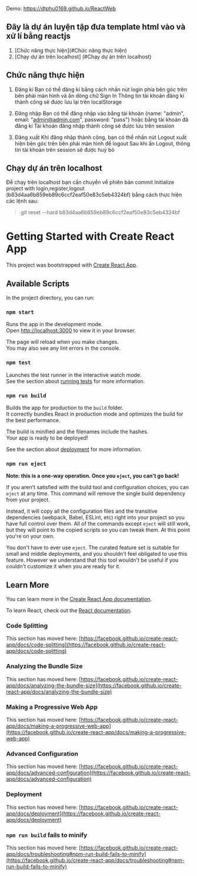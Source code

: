 Demo: https://dtphu0169.github.io/ReactWeb

## Đây là dự án luyện tập đưa template html vào và xử lí bằng reactjs
1. [Chức năng thực hiện](#Chức năng thực hiện)
2. [Chạy dự án trên localhost] (#Chạy dự án trên localhost)


## Chức năng thực hiện
1. Đăng kí
Bạn có thể đăng kí bằng cách nhấn nút login phía bên góc trên bên phải màn hình và ấn dòng chữ Sign In
Thông tin tài khoản đăng kí thành công sẽ được lưu lại trên localStorage

2. Đăng nhập
Bạn có thể đăng nhập vào bằng tài khoản {name: "admin", email: "admin@admin.com", password: "pass"}
hoặc bằng tài khoản đã đăng kí
Tài khoản đăng nhập thành công sẽ được lưu trên session

3. Đăng xuất
Khi đăng nhập thành công, bạn có thể nhấn nút Logout xuất hiện bên góc trên bên phải màn hình để logout
Sau khi ấn Logout, thông tin tài khoản trên session sẽ được huỷ bỏ

## Chạy dự án trên localhost

Để chạy trên localhost bạn cần chuyển về phiên bản commit Initialize project with login,register,logout (b83d4aa6b859eb89c6ccf2eaf50e83c5eb4324bf) bằng cách thực hiện các lệnh sau:
> git reset --hard b83d4aa6b859eb89c6ccf2eaf50e83c5eb4324bf


# Getting Started with Create React App

This project was bootstrapped with [Create React App](https://github.com/facebook/create-react-app).

## Available Scripts

In the project directory, you can run:

### `npm start`

Runs the app in the development mode.\
Open [http://localhost:3000](http://localhost:3000) to view it in your browser.

The page will reload when you make changes.\
You may also see any lint errors in the console.

### `npm test`

Launches the test runner in the interactive watch mode.\
See the section about [running tests](https://facebook.github.io/create-react-app/docs/running-tests) for more information.

### `npm run build`

Builds the app for production to the `build` folder.\
It correctly bundles React in production mode and optimizes the build for the best performance.

The build is minified and the filenames include the hashes.\
Your app is ready to be deployed!

See the section about [deployment](https://facebook.github.io/create-react-app/docs/deployment) for more information.

### `npm run eject`

**Note: this is a one-way operation. Once you `eject`, you can't go back!**

If you aren't satisfied with the build tool and configuration choices, you can `eject` at any time. This command will remove the single build dependency from your project.

Instead, it will copy all the configuration files and the transitive dependencies (webpack, Babel, ESLint, etc) right into your project so you have full control over them. All of the commands except `eject` will still work, but they will point to the copied scripts so you can tweak them. At this point you're on your own.

You don't have to ever use `eject`. The curated feature set is suitable for small and middle deployments, and you shouldn't feel obligated to use this feature. However we understand that this tool wouldn't be useful if you couldn't customize it when you are ready for it.

## Learn More

You can learn more in the [Create React App documentation](https://facebook.github.io/create-react-app/docs/getting-started).

To learn React, check out the [React documentation](https://reactjs.org/).

### Code Splitting

This section has moved here: [https://facebook.github.io/create-react-app/docs/code-splitting](https://facebook.github.io/create-react-app/docs/code-splitting)

### Analyzing the Bundle Size

This section has moved here: [https://facebook.github.io/create-react-app/docs/analyzing-the-bundle-size](https://facebook.github.io/create-react-app/docs/analyzing-the-bundle-size)

### Making a Progressive Web App

This section has moved here: [https://facebook.github.io/create-react-app/docs/making-a-progressive-web-app](https://facebook.github.io/create-react-app/docs/making-a-progressive-web-app)

### Advanced Configuration

This section has moved here: [https://facebook.github.io/create-react-app/docs/advanced-configuration](https://facebook.github.io/create-react-app/docs/advanced-configuration)

### Deployment

This section has moved here: [https://facebook.github.io/create-react-app/docs/deployment](https://facebook.github.io/create-react-app/docs/deployment)

### `npm run build` fails to minify

This section has moved here: [https://facebook.github.io/create-react-app/docs/troubleshooting#npm-run-build-fails-to-minify](https://facebook.github.io/create-react-app/docs/troubleshooting#npm-run-build-fails-to-minify)
